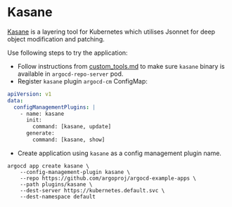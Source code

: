 # Kasane

[Kasane](https://github.com/google/kasane) is a layering tool for Kubernetes which utilises Jsonnet for deep object modification and patching.

Use following steps to try the application:

* Follow instructions from [custom_tools.md](https://github.com/argoproj/argo-cd/blob/master/docs/operator-manual/custom_tools.md) to make sure `kasane` binary is available in `argocd-repo-server` pod.
* Register `kasane` plugin `argocd-cm` ConfigMap:

```yaml
apiVersion: v1
data:
  configManagementPlugins: |
    - name: kasane
      init:
        command: [kasane, update]
      generate:
        command: [kasane, show]
```
* Create application using `kasane` as a config management plugin name.

```
argocd app create kasane \
    --config-management-plugin kasane \
    --repo https://github.com/argoproj/argocd-example-apps \
    --path plugins/kasane \
    --dest-server https://kubernetes.default.svc \
    --dest-namespace default
```
